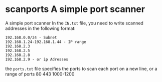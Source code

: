 # scanports A simple port scanner
A simple port scanner
In the `IN.txt` file, you need to write scanned addresses in the following format:
```
192.168.0.0/24 - Subnet
192.168.1.24-192.168.1.44 - IP range
192.168.2.3
192.168.2.5
192.168.2.8
192.168.2.9 - or ip Adresses
```
the `ports.txt` file specifies the ports to scan each port on a new line, or a range of ports
80
443
1000-1200
